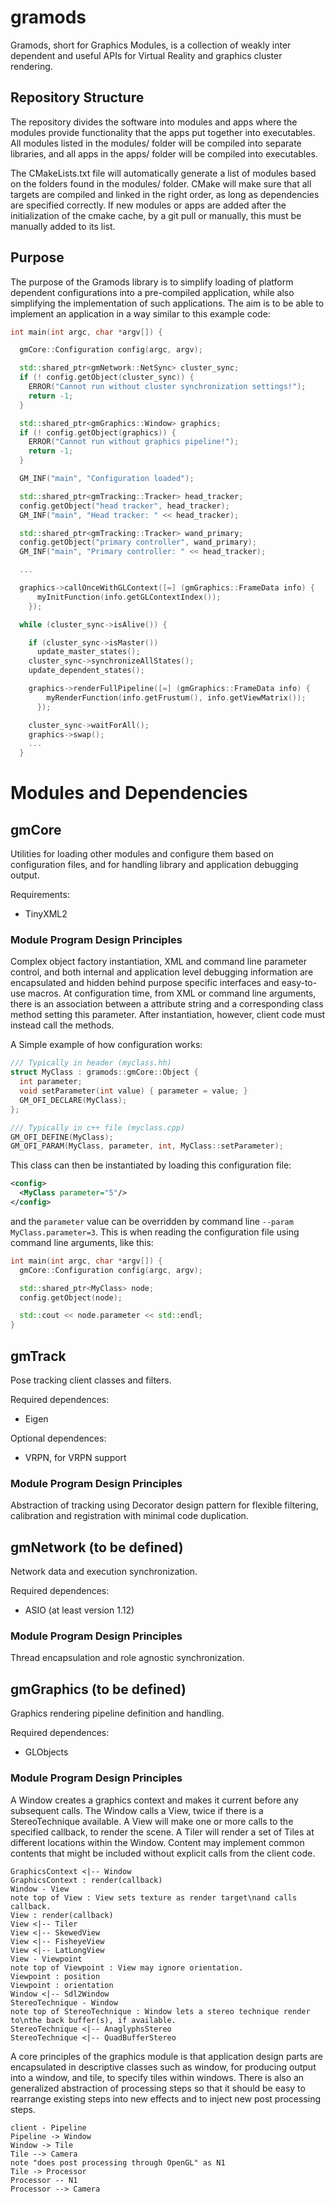 # gramods

Gramods, short for Graphics Modules, is a collection of weakly inter dependent and useful APIs for Virtual Reality and graphics cluster rendering.

## Repository Structure

The repository divides the software into modules and apps where the modules provide functionality that the apps put together into executables. All modules listed in the modules/ folder will be compiled into separate libraries, and all apps in the apps/ folder will be compiled into executables.

The CMakeLists.txt file will automatically generate a list of modules based on the folders found in the modules/ folder. CMake will make sure that all targets are compiled and linked in the right order, as long as dependencies are specified correctly. If new modules or apps are added after the initialization of the cmake cache, by a git pull or manually, this must be manually added to its list.

## Purpose

The purpose of the Gramods library is to simplify loading of platform dependent configurations into a pre-compiled application, while also simplifying the implementation of such applications. The aim is to be able to implement an application in a way similar to this example code:

```c++
int main(int argc, char *argv[]) {

  gmCore::Configuration config(argc, argv);

  std::shared_ptr<gmNetwork::NetSync> cluster_sync;
  if (! config.getObject(cluster_sync)) {
    ERROR("Cannot run without cluster synchronization settings!");
    return -1;
  }

  std::shared_ptr<gmGraphics::Window> graphics;
  if (! config.getObject(graphics)) {
    ERROR("Cannot run without graphics pipeline!");
    return -1;
  }

  GM_INF("main", "Configuration loaded");

  std::shared_ptr<gmTracking::Tracker> head_tracker;
  config.getObject("head tracker", head_tracker);
  GM_INF("main", "Head tracker: " << head_tracker);

  std::shared_ptr<gmTracking::Tracker> wand_primary;
  config.getObject("primary controller", wand_primary);
  GM_INF("main", "Primary controller: " << head_tracker);

  ...

  graphics->callOnceWithGLContext([=] (gmGraphics::FrameData info) {
      myInitFunction(info.getGLContextIndex());
    });

  while (cluster_sync->isAlive()) {

    if (cluster_sync->isMaster())
      update_master_states();
    cluster_sync->synchronizeAllStates();
    update_dependent_states();

    graphics->renderFullPipeline([=] (gmGraphics::FrameData info) {
        myRenderFunction(info.getFrustum(), info.getViewMatrix());
      });

    cluster_sync->waitForAll();
    graphics->swap();
    ...
  }
```

# Modules and Dependencies

## gmCore

Utilities for loading other modules and configure them based on configuration files, and for handling library and application debugging output.

Requirements:
 - TinyXML2

### Module Program Design Principles

Complex object factory instantiation, XML and command line parameter control, and both internal and application level debugging information are encapsulated and hidden behind purpose specific interfaces and easy-to-use macros. At configuration time, from XML or command line arguments, there is an association between a attribute string and a corresponding class method setting this parameter. After instantiation, however, client code must instead call the methods.

A Simple example of how configuration works:

```c++
/// Typically in header (myclass.hh)
struct MyClass : gramods::gmCore::Object {
  int parameter;
  void setParameter(int value) { parameter = value; }
  GM_OFI_DECLARE(MyClass);
};

/// Typically in c++ file (myclass.cpp)
GM_OFI_DEFINE(MyClass);
GM_OFI_PARAM(MyClass, parameter, int, MyClass::setParameter);
```

This class can then be instantiated by loading this configuration file:

```xml
<config>
  <MyClass parameter="5"/>
</config>
```

and the `parameter` value can be overridden by command line `--param MyClass.parameter=3`. This is when reading the configuration file using command line arguments, like this:

```c++
int main(int argc, char *argv[]) {
  gmCore::Configuration config(argc, argv);

  std::shared_ptr<MyClass> node;
  config.getObject(node);

  std::cout << node.parameter << std::endl;
}
```

## gmTrack

Pose tracking client classes and filters.

Required dependences:
 - Eigen

Optional dependences:
 - VRPN, for VRPN support

### Module Program Design Principles

Abstraction of tracking using Decorator design pattern for flexible filtering, calibration and registration with minimal code duplication.

## gmNetwork (to be defined)

Network data and execution synchronization.

Required dependences:
 - ASIO (at least version 1.12)

### Module Program Design Principles

Thread encapsulation and role agnostic synchronization.

## gmGraphics (to be defined)

Graphics rendering pipeline definition and handling.

Required dependences:
 - GLObjects

### Module Program Design Principles

A Window creates a graphics context and makes it current before any subsequent calls. The Window calls a View, twice if there is a StereoTechnique available. A View will make one or more calls to the specified callback, to render the scene. A Tiler will render a set of Tiles at different locations within the Window. Content may implement common contents that might be included without explicit calls from the client code.

```plantuml
GraphicsContext <|-- Window
GraphicsContext : render(callback)
Window - View
note top of View : View sets texture as render target\nand calls callback.
View : render(callback)
View <|-- Tiler
View <|-- SkewedView
View <|-- FisheyeView
View <|-- LatLongView
View - Viewpoint
note top of Viewpoint : View may ignore orientation.
Viewpoint : position
Viewpoint : orientation
Window <|-- Sdl2Window
StereoTechnique - Window
note top of StereoTechnique : Window lets a stereo technique render to\nthe back buffer(s), if available.
StereoTechnique <|-- AnaglyphsStereo
StereoTechnique <|-- QuadBufferStereo
```

A core principles of the graphics module is that application design parts are encapsulated in descriptive classes such as window, for producing output into a window, and tile, to specify tiles within windows. There is also an generalized abstraction of processing steps so that it should be easy to rearrange existing steps into new effects and to inject new post processing steps.

```plantuml
client - Pipeline
Pipeline -> Window
Window -> Tile
Tile --> Camera
note "does post processing through OpenGL" as N1
Tile -> Processor
Processor -- N1
Processor --> Camera
```
